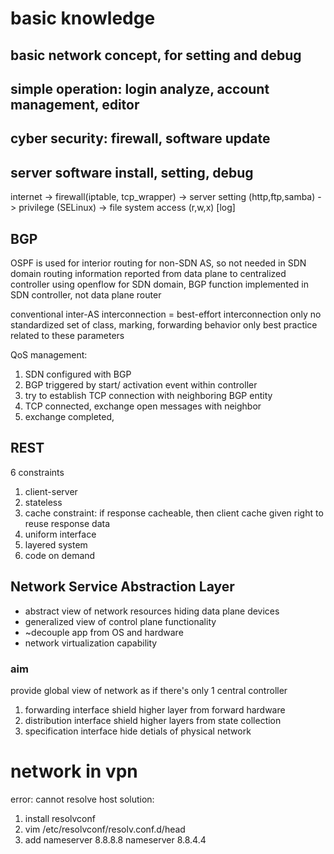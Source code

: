 # basic knowledge
## basic network concept, for setting and debug
## simple operation: login analyze, account management, editor
## cyber security: firewall, software update
## server software install, setting, debug

internet 
-> firewall(iptable, tcp_wrapper) -> server setting (http,ftp,samba)
-> privilege (SELinux) -> file system access (r,w,x)
[log]

## BGP

OSPF is used for interior routing for non-SDN AS, so not needed in SDN domain
routing information reported from data plane to centralized controller using openflow
for SDN domain, BGP function implemented in SDN controller, not data plane router

conventional inter-AS interconnection = best-effort interconnection only
  no standardized set of class, marking, forwarding behavior
  only best practice related to these parameters

QoS management:
1. SDN configured with BGP
2. BGP triggered by start/ activation event within controller
3. try to establish TCP connection with neighboring BGP entity
4. TCP connected, exchange open messages with neighbor
5. exchange completed,  

## REST
6 constraints
1. client-server
2. stateless
3. cache constraint:
    if response cacheable, then client cache given right to reuse response data
4. uniform interface
5. layered system
6. code on demand

## Network Service Abstraction Layer
- abstract view of network resources hiding data plane devices
- generalized view of control plane functionality
- ~decouple app from OS and hardware
- network virtualization capability
  
### aim
provide global view of network as if there's only 1 central controller
1. forwarding interface
   shield higher layer from forward hardware
2. distribution interface
   shield higher layers from state collection
3. specification interface
   hide detials of physical network


# network in vpn
error: cannot resolve host
solution:
1. install resolvconf
2. vim /etc/resolvconf/resolv.conf.d/head 
3. add
nameserver 8.8.8.8
nameserver 8.8.4.4










